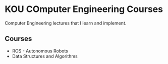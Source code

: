 # KOU COmputer Engineering Courses

Computer Engineering lectures that I learn and implement.

## Courses
- ROS - Autonomous Robots
- Data Structures and Algorithms 
